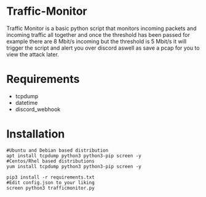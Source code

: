   # Traffic-Monitor

  Traffic Monitor is a basic python script that monitors incoming packets and incoming traffic all together and once the threshold has been passed for example there are 8 Mbit/s     incoming but the threshold is 5 Mbit/s it will trigger the script and alert you over discord aswell as save a pcap for you to view the attack later.

  # Requirements
  * tcpdump
  * datetime
  * discord_webhook

  # Installation

    #Ubuntu and Debian based distribution
    apt install tcpdump python3 python3-pip screen -y
    #Centos/Rhel based distributions
    yum install tcpdump python3 python3-pip screen -y
  
    pip3 install -r requirements.txt
    #Edit config.json to your liking
    screen python3 trafficmonitor.py
